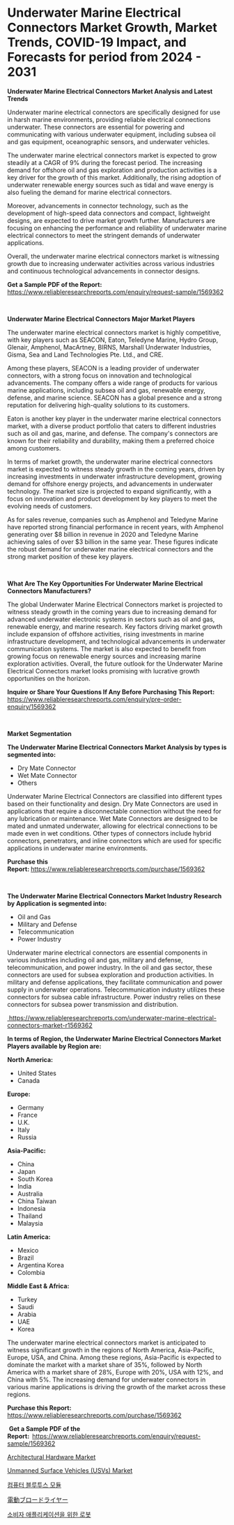 <p><h1>Underwater Marine Electrical Connectors Market Growth, Market Trends, COVID-19 Impact, and Forecasts for period from 2024 - 2031</h1></p><p><strong>Underwater Marine Electrical Connectors Market Analysis and Latest Trends</strong></p>
<p><p>Underwater marine electrical connectors are specifically designed for use in harsh marine environments, providing reliable electrical connections underwater. These connectors are essential for powering and communicating with various underwater equipment, including subsea oil and gas equipment, oceanographic sensors, and underwater vehicles.</p><p>The underwater marine electrical connectors market is expected to grow steadily at a CAGR of 9% during the forecast period. The increasing demand for offshore oil and gas exploration and production activities is a key driver for the growth of this market. Additionally, the rising adoption of underwater renewable energy sources such as tidal and wave energy is also fueling the demand for marine electrical connectors.</p><p>Moreover, advancements in connector technology, such as the development of high-speed data connectors and compact, lightweight designs, are expected to drive market growth further. Manufacturers are focusing on enhancing the performance and reliability of underwater marine electrical connectors to meet the stringent demands of underwater applications.</p><p>Overall, the underwater marine electrical connectors market is witnessing growth due to increasing underwater activities across various industries and continuous technological advancements in connector designs.</p></p>
<p><strong>Get a Sample PDF of the Report:&nbsp;</strong> <a href="https://www.reliableresearchreports.com/enquiry/request-sample/1569362">https://www.reliableresearchreports.com/enquiry/request-sample/1569362</a></p>
<p>&nbsp;</p>
<p><strong>Underwater Marine Electrical Connectors Major Market Players</strong></p>
<p><p>The underwater marine electrical connectors market is highly competitive, with key players such as SEACON, Eaton, Teledyne Marine, Hydro Group, Glenair, Amphenol, MacArtney, BIRNS, Marshall Underwater Industries, Gisma, Sea and Land Technologies Pte. Ltd., and CRE.</p><p>Among these players, SEACON is a leading provider of underwater connectors, with a strong focus on innovation and technological advancements. The company offers a wide range of products for various marine applications, including subsea oil and gas, renewable energy, defense, and marine science. SEACON has a global presence and a strong reputation for delivering high-quality solutions to its customers.</p><p>Eaton is another key player in the underwater marine electrical connectors market, with a diverse product portfolio that caters to different industries such as oil and gas, marine, and defense. The company's connectors are known for their reliability and durability, making them a preferred choice among customers.</p><p>In terms of market growth, the underwater marine electrical connectors market is expected to witness steady growth in the coming years, driven by increasing investments in underwater infrastructure development, growing demand for offshore energy projects, and advancements in underwater technology. The market size is projected to expand significantly, with a focus on innovation and product development by key players to meet the evolving needs of customers.</p><p>As for sales revenue, companies such as Amphenol and Teledyne Marine have reported strong financial performance in recent years, with Amphenol generating over $8 billion in revenue in 2020 and Teledyne Marine achieving sales of over $3 billion in the same year. These figures indicate the robust demand for underwater marine electrical connectors and the strong market position of these key players.</p></p>
<p>&nbsp;</p>
<p><strong>What Are The Key Opportunities For Underwater Marine Electrical Connectors Manufacturers?</strong></p>
<p><p>The global Underwater Marine Electrical Connectors market is projected to witness steady growth in the coming years due to increasing demand for advanced underwater electronic systems in sectors such as oil and gas, renewable energy, and marine research. Key factors driving market growth include expansion of offshore activities, rising investments in marine infrastructure development, and technological advancements in underwater communication systems. The market is also expected to benefit from growing focus on renewable energy sources and increasing marine exploration activities. Overall, the future outlook for the Underwater Marine Electrical Connectors market looks promising with lucrative growth opportunities on the horizon.</p></p>
<p><strong>Inquire or Share Your Questions If Any Before Purchasing This Report:</strong> <a href="https://www.reliableresearchreports.com/enquiry/pre-order-enquiry/1569362">https://www.reliableresearchreports.com/enquiry/pre-order-enquiry/1569362</a></p>
<p>&nbsp;</p>
<p><strong>Market Segmentation</strong></p>
<p><strong>The Underwater Marine Electrical Connectors Market Analysis by types is segmented into:</strong></p>
<p><ul><li>Dry Mate Connector</li><li>Wet Mate Connector</li><li>Others</li></ul></p>
<p><p>Underwater Marine Electrical Connectors are classified into different types based on their functionality and design. Dry Mate Connectors are used in applications that require a disconnectable connection without the need for any lubrication or maintenance. Wet Mate Connectors are designed to be mated and unmated underwater, allowing for electrical connections to be made even in wet conditions. Other types of connectors include hybrid connectors, penetrators, and inline connectors which are used for specific applications in underwater marine environments.</p></p>
<p><strong>Purchase this Report:&nbsp;</strong><a href="https://www.reliableresearchreports.com/purchase/1569362">https://www.reliableresearchreports.com/purchase/1569362</a></p>
<p>&nbsp;</p>
<p><strong>The Underwater Marine Electrical Connectors Market Industry Research by Application is segmented into:</strong></p>
<p><ul><li>Oil and Gas</li><li>Military and Defense</li><li>Telecommunication</li><li>Power Industry</li></ul></p>
<p><p>Underwater marine electrical connectors are essential components in various industries including oil and gas, military and defense, telecommunication, and power industry. In the oil and gas sector, these connectors are used for subsea exploration and production activities. In military and defense applications, they facilitate communication and power supply in underwater operations. Telecommunication industry utilizes these connectors for subsea cable infrastructure. Power industry relies on these connectors for subsea power transmission and distribution.</p></p>
<p><a href="https://www.reliableresearchreports.com/underwater-marine-electrical-connectors-market-r1569362">&nbsp;https://www.reliableresearchreports.com/underwater-marine-electrical-connectors-market-r1569362</a></p>
<p><strong>In terms of Region, the Underwater Marine Electrical Connectors Market Players available by Region are:</strong></p>
<p>
    <p> <strong> North America: </strong>
        <ul>
            <li>United States</li>
            <li>Canada</li>
        </ul>
        </p> 
    <p> <strong> Europe: </strong>
        <ul>
            <li>Germany</li>
            <li>France</li>
            <li>U.K.</li>
            <li>Italy</li>
            <li>Russia</li>
        </ul>
        </p> 
    <p> <strong> Asia-Pacific: </strong>
        <ul>
            <li>China</li>
            <li>Japan</li>
            <li>South Korea</li>
            <li>India</li>
            <li>Australia</li>
            <li>China Taiwan</li>
            <li>Indonesia</li>
            <li>Thailand</li>
            <li>Malaysia</li>
        </ul>
        </p> 
    <p> <strong> Latin America: </strong>
        <ul>
            <li>Mexico</li>
            <li>Brazil</li>
            <li>Argentina Korea</li>
            <li>Colombia</li>
        </ul>
        </p> 
    <p> <strong> Middle East & Africa: </strong>
        <ul>
            <li>Turkey</li>
            <li>Saudi</li>
            <li>Arabia</li>
            <li>UAE</li>
            <li>Korea</li>
        </ul>
    </p>
    </p>
<p><p>The underwater marine electrical connectors market is anticipated to witness significant growth in the regions of North America, Asia-Pacific, Europe, USA, and China. Among these regions, Asia-Pacific is expected to dominate the market with a market share of 35%, followed by North America with a market share of 28%, Europe with 20%, USA with 12%, and China with 5%. The increasing demand for underwater connectors in various marine applications is driving the growth of the market across these regions.</p></p>
<p><strong>Purchase this Report: </strong><a href="https://www.reliableresearchreports.com/purchase/1569362">https://www.reliableresearchreports.com/purchase/1569362</a></p>
<p>&nbsp;<strong>Get a Sample PDF of the Report:&nbsp;&nbsp;</strong><a href="https://www.reliableresearchreports.com/enquiry/request-sample/1569362">https://www.reliableresearchreports.com/enquiry/request-sample/1569362</a></p>
<p><strong></strong></p>
<p><p><a href="https://github.com/nicoletavirag/Market-Research-Report-List-3/blob/main/architectural-hardware-market.md">Architectural Hardware Market</a></p><p><a href="https://github.com/redneck06/Market-Research-Report-List-3/blob/main/unmanned-surface-vehicles-usvs-market.md">Unmanned Surface Vehicles (USVs) Market</a></p><p><a href="https://github.com/bvubpqd5241630/Market-Research-Report-List-2/blob/main/2313235114428.md">컴퓨터 블루투스 모듈</a></p><p><a href="https://github.com/WhitneyMurphy1982/Market-Research-Report-List-1/blob/main/3095759108411.md">電動ブロードライヤー</a></p><p><a href="https://github.com/JeromeRtyau89966/Market-Research-Report-List-2/blob/main/8046685103139.md">소비자 애플리케이션을 위한 로봇</a></p></p>